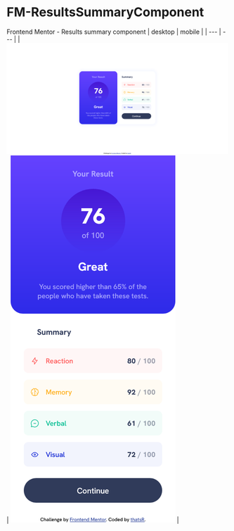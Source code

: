 # FM-ResultsSummaryComponent
Frontend Mentor - Results summary component
| desktop | mobile |
| --- | --- |
| ![](./desktop.png) | ![](./mobile.png) |
